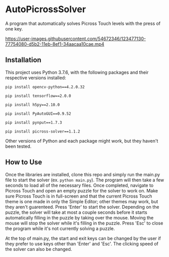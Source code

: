 # AutoPicrossSolver
A program that automatically solves Picross Touch levels with the press of one key.

https://user-images.githubusercontent.com/54672346/123477130-77754080-d5b2-11eb-8ef1-34aacaa10cae.mp4

## Installation

This project uses Python 3.7.6, with the following packages and their respective versions installed:

```
pip install opencv-python==4.2.0.32

pip install tensorflow==2.0.0

pip install h5py==2.10.0

pip install PyAutoGUI==0.9.52

pip install pynput==1.7.3

pip install picross-solver==1.1.2
```

Other versions of Python and each package might work, but they haven't been tested.

## How to Use

Once the libraries are installed, clone this repo and simply run the main.py file to start the solver (ex. `python main.py`). The program will then take a few seconds to load all of the necessary files. Once completed, navigate to Picross Touch and open an empty puzzle for the solver to work on. Make sure Picross Touch is in full-screen and that the current Picross Touch theme is one made in only the Simple Editor; other themes may work, but they aren't guarenteed. Press 'Enter' to start the solver. Depending on the puzzle, the solver will take at most a couple seconds before it starts automatically filling in the puzzle by taking over the mouse. Moving the mouse will stop the solver while it's filling in the puzzle. Press 'Esc' to close the program while it's not currently solving a puzzle.

At the top of main.py, the start and exit keys can be changed by the user if they prefer to use keys other than 'Enter' and 'Esc'. The clicking speed of the solver can also be changed.
